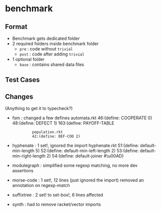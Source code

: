 benchmark
===

Format
---

- Benchmark gets dedicated folder
- 2 required folders inside benchmark folder
  - `pre`  : code without `trivial`
  - `post` : code after adding `trivial`
- 1 optional folder
  - `base` : contains shared data files


Test Cases
---



Changes
---
(Anything to get it to typecheck?)

- fsm        : changed a few defines
               automata.rkt
               46:(define: COOPERATE 0)
               48:(define: DEFECT    1)
               163:(define: PAYOFF-TABLE

               population.rkt
               42:(define: DEF-COO 2)
- hyphenate  : 1 set!, ignored the import
               hyphenate.rkt
               51:(define: default-min-length 5)
               52:(define: default-min-left-length 2)
               53:(define: default-min-right-length 2)
               54:(define: default-joiner #\u00AD)
- modulegraph : simplified some regexp matching, no more dev assertions
- morse-code : 1 set!, 12 lines (just ignored the import)
               removed an annotation on regexp-match
- suffixtree : 2 set! to set-box!, 6 lines affected
- synth      : had to remove racket/vector imports
